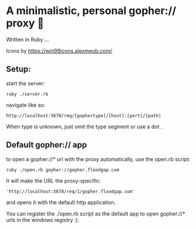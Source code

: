 # A minimalistic, personal gopher:// proxy 📂
Written in Ruby ...

Icons by https://win98icons.alexmeub.com/

## Setup:
start the server:
```
ruby ./server.rb
```
navigate like so:
```
http://localhost:5678/req/[gophertype]/[host]:[port]/[path]
```
When type is unknown, just omit the type segment or use a dot .

## Default gopher:// app
to open a gopher://* url with the proxy automatically, use the open.rb script:
```
ruby ./open.rb gopher://gopher.floodgap.com
```
It will make the URL the proxy-specific:
``` 
'http://localhost:5678/req/1/gopher.floodgap.com'
```

and opens it with the default http application.

You can register the ./open.rb script as the default app to open gopher://* urls in the windows registry :).